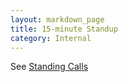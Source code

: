 ```yaml
---
layout: markdown_page
title: 15-minute Standup
category: Internal
---
```


See [Standing Calls](https://github.com/daijapan/test/tree/master/customer-success/implementation-engineering/workflows/project_execution/calls.html/index.html.md)